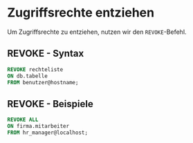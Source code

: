 # Zugriffsrechte entziehen

Um Zugriffsrechte zu entziehen, nutzen wir den `REVOKE`-Befehl.

## REVOKE - Syntax

````SQL
REVOKE rechteliste
ON db.tabelle
FROM benutzer@hostname;
````

## REVOKE - Beispiele

````SQL
REVOKE ALL
ON firma.mitarbeiter
FROM hr_manager@localhost;
````